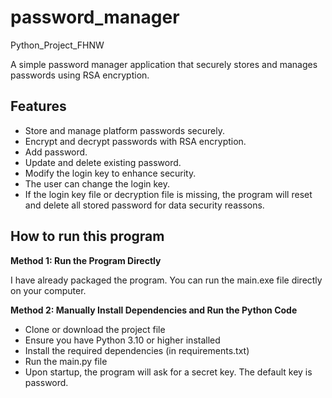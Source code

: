 # password_manager
Python_Project_FHNW

A simple password manager application that securely stores and manages passwords using RSA encryption.  

## Features
- Store and manage platform passwords securely.
- Encrypt and decrypt passwords with RSA encryption.
- Add password.
- Update and delete existing password.
- Modify the login key to enhance security.
- The user can change the login key.
- If the login key file or decryption file is missing, the program will reset and delete all stored password for data security reassons.

## How to run this program

**Method 1: Run the Program Directly**

I have already packaged the program. You can run the main.exe file directly on your computer.

**Method 2: Manually Install Dependencies and Run the Python Code**
- Clone or download the project file
- Ensure you have Python 3.10 or higher installed
- Install the required dependencies (in requirements.txt)
- Run the main.py file
- Upon startup, the program will ask for a secret key. The default key is password.


